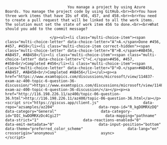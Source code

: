 <p class="card-text">
							
								You manage a project by using Azure Boards. You manage the project code by using GitHub.<br><br>You have three work items that have IDs of 456, 457, and 458.<br><br>You need to create a pull request that will be linked to all the work items. The solution must set the state of work item 456 to done.<br><br>What should you add to the commit message?
							
						</p><ul><li class="multi-choice-item"><span class="multi-choice-letter" data-choice-letter="A">A.</span>Done #456, #457, #458</li><li class="multi-choice-item correct-hidden"><span class="multi-choice-letter" data-choice-letter="B">B.</span>#AB456, #AB457, #AB458</li><li class="multi-choice-item"><span class="multi-choice-letter" data-choice-letter="C">C.</span>#456, #457, #458<br/>Completed #456</li><li class="multi-choice-item"><span class="multi-choice-letter" data-choice-letter="D">D.</span>#AB456, #AB457, #AB458<br/>Completed #AB456</li></ul><p><a href="https://www.examtopics.com/discussions/microsoft/view/114837-exam-az-400-topic-6-question-36-discussion/">https://www.examtopics.com/discussions/microsoft/view/114837-exam-az-400-topic-6-question-36-discussion/</a></p><p><a href="http://116.198.226.11/az400/topic-06-question-36.html">http://116.198.226.11/az400/topic-06-question-36.html</a></p><script src="https://giscus.app/client.js"                    data-repo="azsamples/az204"                    data-repo-id="R_kgDOMRXzDQ"                    data-category="General"                    data-category-id="DIC_kwDOMRXzDc4Cgi27"                    data-mapping="pathname"                    data-strict="1"                    data-reactions-enabled="0"                    data-emit-metadata="0"                    data-input-position="bottom"                    data-theme="preferred_color_scheme"                    data-lang="en"                    crossorigin="anonymous"                    async>                    </script>